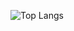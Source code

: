 ![Top Langs](https://github-readme-stats.vercel.app/api/top-langs/?username=michamettler&langs_count=5&layout=donut&hide=html)
